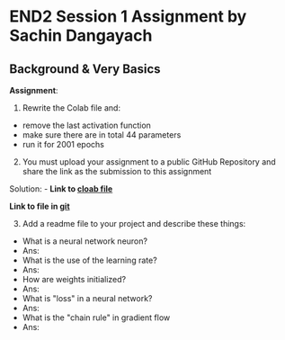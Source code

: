 # END2 Session 1 Assignment by Sachin Dangayach

## Background & Very Basics

**Assignment**:
1. Rewrite the Colab file and:
  - remove the last activation function
  - make sure there are in total 44 parameters
  - run it for 2001 epochs
2. You must upload your assignment to a public GitHub Repository and share the link as the submission to this assignment

Solution: -
**Link to [cloab file](https://colab.research.google.com/drive/1yQxqQXFwAdbpG_T6V-uazKC0T2WOP-7V)**

**Link to file in [git](https://github.com/SachinDangayach/END2.0/blob/main/Session1/END2_0_Session_1.ipynb)**

3. Add a readme file to your project and describe these things:
  - What is a neural network neuron?
  - Ans:
  - What is the use of the learning rate?
  - Ans:
  - How are weights initialized?
  - Ans:
  - What is "loss" in a neural network?
  - Ans:
  - What is the "chain rule" in gradient flow
  - Ans:
